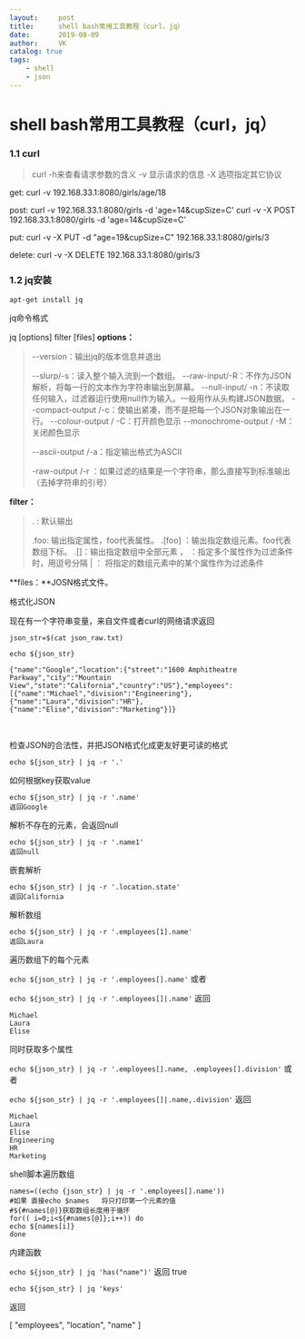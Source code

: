 ```yaml
---
layout:     post
title:      shell bash常用工具教程（curl，jq）
date:       2019-08-09
author:     VK
catalog: true
tags:
    - shell
    - json
---
```


#  shell bash常用工具教程（curl，jq）

### 1.1 curl

> curl -h来查看请求参数的含义
> -v 显示请求的信息
> -X 选项指定其它协议



get:
    curl -v 192.168.33.1:8080/girls/age/18

post:
    curl -v 192.168.33.1:8080/girls -d 'age=14&cupSize=C'
    curl -v -X POST 192.168.33.1:8080/girls -d 'age=14&cupSize=C'

put:
    curl -v -X PUT -d "age=19&cupSize=C" 192.168.33.1:8080/girls/3

delete:
    curl -v -X DELETE 192.168.33.1:8080/girls/3


### 1.2 jq安装

    apt-get install jq

jq命令格式

jq [options] filter [files]
**options：**

> --version：输出jq的版本信息并退出
>
> --slurp/-s：读入整个输入流到一个数组。
> --raw-input/-R：不作为JSON解析，将每一行的文本作为字符串输出到屏幕。
> --null-input/ -n：不读取任何输入，过滤器运行使用null作为输入。一般用作从头构建JSON数据。
> --compact-output /-c：使输出紧凑，而不是把每一个JSON对象输出在一行。
> --colour-output / -C：打开颜色显示
> --monochrome-output / -M：关闭颜色显示
>
> --ascii-output /-a：指定输出格式为ASCII
>
> -raw-output /-r ：如果过滤的结果是一个字符串，那么直接写到标准输出（去掉字符串的引号）



**filter：**

> .   : 默认输出
>
> .foo: 输出指定属性，foo代表属性。
> .[foo] ：输出指定数组元素。foo代表数组下标。
> .[]：输出指定数组中全部元素
> ， ：指定多个属性作为过滤条件时，用逗号分隔
> | ： 将指定的数组元素中的某个属性作为过滤条件



**files：**JOSN格式文件。



格式化JSON

现在有一个字符串变量，来自文件或者curl的网络请求返回

    json_str=$(cat json_raw.txt) 

    echo ${json_str}

    {"name":"Google","location":{"street":"1600 Amphitheatre Parkway","city":"Mountain View","state":"California","country":"US"},"employees":[{"name":"Michael","division":"Engineering"},{"name":"Laura","division":"HR"},{"name":"Elise","division":"Marketing"}]}
​    

检查JSON的合法性，并把JSON格式化成更友好更可读的格式

    echo ${json_str} | jq -r '.'

如何根据key获取value

    echo ${json_str} | jq -r '.name'
    返回Google

解析不存在的元素，会返回null

    echo ${json_str} | jq -r '.name1'
    返回null

嵌套解析

    echo ${json_str} | jq -r '.location.state'
    返回California

解析数组

    echo ${json_str} | jq -r '.employees[1].name'
    返回Laura

遍历数组下的每个元素

`echo ${json_str} | jq -r '.employees[].name'`
或者

`echo ${json_str} | jq -r '.employees[]|.name'`
返回

    Michael
    Laura
    Elise

同时获取多个属性

`echo ${json_str} | jq -r '.employees[].name, .employees[].division'`
或者

`echo ${json_str} | jq -r '.employees[]|.name,.division'`
返回

    Michael
    Laura
    Elise
    Engineering
    HR
    Marketing

shell脚本遍历数组

    names=((echo {json_str} | jq -r '.employees[].name'))
    #如果 直接echo $names   将只打印第一个元素的值
    #${#names[@]}获取数组长度用于循环
    for(( i=0;i<${#names[@]};i++)) do
    echo ${names[i]}
    done

内建函数

`echo ${json_str} | jq 'has("name")'`
返回 true

    echo ${json_str} | jq 'keys'

返回

[
  "employees",
  "location",
  "name"
]